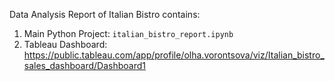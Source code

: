 Data Analysis Report of Italian Bistro contains:
1. Main Python Project: `italian_bistro_report.ipynb`
2. Tableau Dashboard: https://public.tableau.com/app/profile/olha.vorontsova/viz/Italian_bistro_sales_dashboard/Dashboard1
